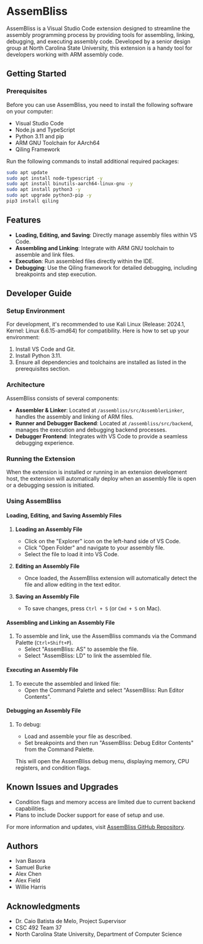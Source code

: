 # AssemBliss

AssemBliss is a Visual Studio Code extension designed to streamline the assembly programming process by providing tools for assembling, linking, debugging, and executing assembly code. Developed by a senior design group at North Carolina State University, this extension is a handy tool for developers working with ARM assembly code.

## Getting Started

### Prerequisites

Before you can use AssemBliss, you need to install the following software on your computer:

- Visual Studio Code
- Node.js and TypeScript
- Python 3.11 and pip
- ARM GNU Toolchain for AArch64
- Qiling Framework

Run the following commands to install additional required packages:

```bash
sudo apt update
sudo apt install node-typescript -y
sudo apt install binutils-aarch64-linux-gnu -y
sudo apt install python3 -y
sudo apt upgrade python3-pip -y
pip3 install qiling
```

## Features

- **Loading, Editing, and Saving**: Directly manage assembly files within VS Code.
- **Assembling and Linking**: Integrate with ARM GNU toolchain to assemble and link files.
- **Execution**: Run assembled files directly within the IDE.
- **Debugging**: Use the Qiling framework for detailed debugging, including breakpoints and step execution.

## Developer Guide

### Setup Environment

For development, it's recommended to use Kali Linux (Release: 2024.1, Kernel: Linux 6.6.15-amd64) for compatibility. Here is how to set up your environment:

1. Install VS Code and Git.
2. Install Python 3.11.
3. Ensure all dependencies and toolchains are installed as listed in the prerequisites section.

### Architecture

AssemBliss consists of several components:

- **Assembler & Linker**: Located at `/assembliss/src/AssemblerLinker`, handles the assembly and linking of ARM files.
- **Runner and Debugger Backend**: Located at `/assembliss/src/backend`, manages the execution and debugging backend processes.
- **Debugger Frontend**: Integrates with VS Code to provide a seamless debugging experience.

### Running the Extension

When the extension is installed or running in an extension development host, the extension will automatically deploy when an assembly file is open or a debugging session is initiated.

### Using AssemBliss

#### Loading, Editing, and Saving Assembly Files

1. **Loading an Assembly File**
   - Click on the "Explorer" icon on the left-hand side of VS Code.
   - Click "Open Folder" and navigate to your assembly file.
   - Select the file to load it into VS Code.

2. **Editing an Assembly File**
   - Once loaded, the AssemBliss extension will automatically detect the file and allow editing in the text editor.

3. **Saving an Assembly File**
   - To save changes, press `Ctrl + S` (or `Cmd + S` on Mac).

#### Assembling and Linking an Assembly File

1. To assemble and link, use the AssemBliss commands via the Command Palette (`Ctrl+Shift+P`).
   - Select "AssemBliss: AS" to assemble the file.
   - Select "AssemBliss: LD" to link the assembled file.

#### Executing an Assembly File

1. To execute the assembled and linked file:
   - Open the Command Palette and select "AssemBliss: Run Editor Contents".

#### Debugging an Assembly File

1. To debug:
   - Load and assemble your file as described.
   - Set breakpoints and then run "AssemBliss: Debug Editor Contents" from the Command Palette.

   This will open the AssemBliss debug menu, displaying memory, CPU registers, and condition flags.


## Known Issues and Upgrades

- Condition flags and memory access are limited due to current backend capabilities.
- Plans to include Docker support for ease of setup and use.

For more information and updates, visit [AssemBliss GitHub Repository](https://github.ncsu.edu/engr-csc-sdc/2024SpringTeam37-Batista).

## Authors

- Ivan Basora
- Samuel Burke
- Alex Chen
- Alex Field
- Willie Harris

## Acknowledgments

- Dr. Caio Batista de Melo, Project Supervisor
- CSC 492 Team 37
- North Carolina State University, Department of Computer Science
```